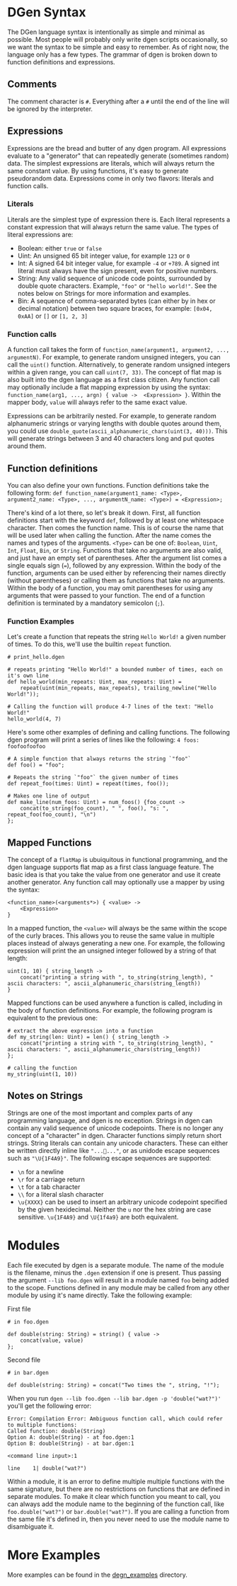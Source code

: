# DGen Syntax

The DGen language syntax is intentionally as simple and minimal as possible. Most people will probably only write dgen scripts occasionally, so we want the syntax to be simple and easy to remember. As of right now, the language only has a few types. The grammar of dgen is broken down to function definitions and expressions. 

## Comments
The comment character is `#`. Everything after a `#` until the end of the line will be ignored by the interpreter.

## Expressions

Expressions are the bread and butter of any dgen program. All expressions evaluate to a "generator" that can repeatedly generate (sometimes random) data. The simplest expressions are literals, which will always return the same constant value. By using functions, it's easy to generate pseudorandom data. Expressions come in only two flavors: literals and function calls.

### Literals

Literals are the simplest type of expression there is. Each literal represents a constant expression that will always return the same value. The types of literal expressions are:

- Boolean: either `true` or `false`
- Uint: An unsigned 65 bit integer value, for example `123` or `0`
- Int: A signed 64 bit integer value, for example `-4` or `+789`. A signed int literal must always have the sign present, even for positive numbers.
- String: Any valid sequence of unicode code points, surrounded by double quote characters. Example, `"foo"` or `"hello world!"`. See the notes below on Strings for more information and examples.
- Bin: A sequence of comma-separated bytes (can either by in hex or decimal notation) between two square braces, for example: `[0x04, 0xAA]` or `[]` or `[1, 2, 3]`

### Function calls

A function call takes the form of `function_name(argument1, argument2, ..., argumentN)`. For example, to generate random unsigned integers, you can call the `uint()` function. Alternatively, to generate random unsigned integers within a given range, you can call `uint(7, 33)`. The concept of flat map is also built into the dgen language as a first class citizen. Any function call may optionally include a flat mapping expression by using the syntax: `function_name(arg1, ..., argn) { value ->  <Expression> }`. Within the mapper body, `value` will always refer to the same exact value.

Expressions can be arbitrarily nested. For example, to generate random alphanumeric strings or varying lengths with double quotes around them, you could use `double_quote(ascii_alphanumeric_chars(uint(3, 40)))`. This will generate strings between 3 and 40 characters long and put quotes around them.

## Function definitions

You can also define your own functions. Function definitions take the following form:
`def function_name(argument1_name: <Type>, argument2_name: <Type>, ..., argumentN_name: <Type>) = <Expression>;`

There's kind of a lot there, so let's break it down. First, all function definitions start with the keyword `def`, followed by at least one whitespace character. Then comes the function name. This is of course the name that will be used later when calling the function. After the name comes the names and types of the arguments. `<Type>` can be one of: `Boolean`, `Uint`, `Int`, `Float`, `Bin`, or `String`. Functions that take no arguments are also valid, and just have an empty set of parentheses. After the argument list comes a single equals sign (`=`), followed by any expression. Within the body of the function, arguments can be used either by referencing their names directly (without parentheses) or calling them as functions that take no arguments. Within the body of a function, you may omit parentheses for using any arguments that were passed to your function. The end of a function definition is terminated by a mandatory semicolon (`;`).

### Function Examples

Let's create a function that repeats the string `Hello World!` a given number of times. To do this, we'll use the builtin `repeat` function.

```
# print_hello.dgen

# repeats printing "Hello World!" a bounded number of times, each on it's own line
def hello_world(min_repeats: Uint, max_repeats: Uint) = 
    repeat(uint(min_repeats, max_repeats), trailing_newline("Hello World!"));

# Calling the function will produce 4-7 lines of the text: "Hello World!"
hello_world(4, 7)
```

Here's some other examples of defining and calling functions. The following dgen program will print a series of lines like the following: `4 foos: foofoofoofoo`
```
# A simple function that always returns the string `"foo"`
def foo() = "foo";

# Repeats the string `"foo"` the given number of times
def repeat_foo(times: Uint) = repeat(times, foo());

# Makes one line of output
def make_line(num_foos: Uint) = num_foos() {foo_count ->
    concat(to_string(foo_count), " ", foo(), "s: ", repeat_foo(foo_count), "\n")
};
```

## Mapped Functions

The concept of a `flatMap` is ubuiquitous in functional programming, and the dgen language supports flat map as a first class language feature. The basic idea is that you take the value from one generator and use it create another generator. Any function call may optionally use a mapper by using the syntax:

```
<function_name>(<arguments*>) { <value> ->
    <Expression>
}
```

In a mapped function, the `<value>` will always be the same within the scope of the curly braces. This allows you to reuse the same value in multiple places instead of always generating a new one. For example, the following expression will print the an unsigned integer followed by a string of that length:

```
uint(1, 10) { string_length ->
    concat("printing a string with ", to_string(string_length), " ascii characters: ", ascii_alphanumeric_chars(string_length))
}
```

Mapped functions can be used anywhere a function is called, including in the body of function definitions. For example, the following program is equivalent to the previous one:

```
# extract the above expression into a function
def my_string(len: Uint) = len() { string_length ->
    concat("printing a string with ", to_string(string_length), " ascii characters: ", ascii_alphanumeric_chars(string_length))
};

# calling the function
my_string(uint(1, 10))
```

## Notes on Strings

Strings are one of the most important and complex parts of any programming language, and dgen is no exception. Strings in dgen can contain any valid sequence of unicode codepoints. There is no longer any concept of a "character" in dgen. Character functions simply return short strings. String literals can contain any unicode characters. These can either be written directly inline like `"...💩..."`, or as unidode escape sequences such as `"\U{1F4A9}"`. The following escape sequences are supported:

- `\n` for a newline
- `\r` for a carriage return
- `\t` for a tab character
- `\\` for a literal slash character
- `\u{XXXX}` can be used to insert an arbitrary unicode codepoint specified by the given hexidecimal. Neither the `u` nor the hex string are case sensitive. `\u{1F4A9}` and `\U{1f4a9}` are both equivalent.

# Modules

Each file executed by dgen is a separate module. The name of the module is the filename, minus the `.dgen` extension if one is present. Thus passing the argument `--lib foo.dgen` will result in a module named `foo` being added to the scope. Functions defined in any module may be called from any other module by using it's name directly. Take the following example:

First file
```
# in foo.dgen

def double(string: String) = string() { value ->
    concat(value, value)
};
```

Second file
```
# in bar.dgen

def double(string: String) = concat("Two times the ", string, "!");
```

When you run `dgen --lib foo.dgen --lib bar.dgen -p 'double("wat?")'` you'll get the following error:
```
Error: Compilation Error: Ambiguous function call, which could refer to multiple functions:
Called function: double(String)
Option A: double(String) - at foo.dgen:1
Option B: double(String) - at bar.dgen:1

<command line input>:1

line    1| double("wat?")
```

Within a module, it is an error to define multiple multiple functions with the same signature, but there are no restrictions on functions that are defined in separate modules. To make it clear which function you meant to call, you can always add the module name to the beginning of the function call, like `foo.double("wat?")` or `bar.double("wat?")`. If you are calling a function from the same file it's defined in, then you never need to use the module name to disambiguate it.

# More Examples

More examples can be found in the [degn_examples](dgen_examples) directory. 
